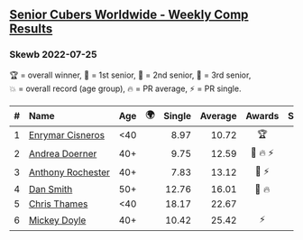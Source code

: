 <style>table {white-space: nowrap;}</style>
<link rel="stylesheet" type="text/css" href="/scw-comp/css/flags.css" />

## [Senior Cubers Worldwide - Weekly Comp Results](/scw-comp/results/)
### Skewb 2022-07-25

<span style="white-space: nowrap;">🏆 = overall winner</span>, <span style="white-space: nowrap;">🥇 = 1st senior</span>, <span style="white-space: nowrap;">🥈 = 2nd senior</span>, <span style="white-space: nowrap;">🥉 = 3rd senior</span>, <span style="white-space: nowrap;">💥 = overall record (age group)</span>, <span style="white-space: nowrap;">🔥 = PR average</span>, <span style="white-space: nowrap;">⚡ = PR single</span>.

| # | Name | Age | 🌍 | Single | Average | Awards | Solve 1 | Solve 2 | Solve 3 | Solve 4 | Solve 5 | Video |
| :--: | :-- | :--: | :--: | --: | --: | :--: | --: | --: | --: | --: | --: | :-- |
| 1 | [Enrymar Cisneros](../../persons/enrymar_cisneros/skewb.md) | <40 | <i class="flag flag-VE" /> | 8.97 | 10.72 | 🏆 | 10.78 | 10.12 | 11.27 | 31.37 | 8.97 | [Desktop](https://www.facebook.com/events/587016656266234/permalink/595779122056654) / [Mobile](https://m.facebook.com/events/587016656266234?view=permalink&id=595779122056654) |
| 2 | [Andrea Doerner](../../persons/andrea_doerner/skewb.md) | 40+ | | 9.75 | 12.59 | 🥇 🔥 ⚡ | 14.16 | 11.32 | 17.42 | 12.28 | 9.75 | [Desktop](https://www.facebook.com/andrea.doerner.146/videos/402257371775203) / [Mobile](https://m.facebook.com/andrea.doerner.146/videos/402257371775203) |
| 3 | [Anthony Rochester](../../persons/anthony_rochester/skewb.md) | 40+ | <i class="flag flag-AU" /> | 7.83 | 13.12 | 🥈 ⚡ | 11.10 | 15.45 | 15.43 | 12.82 | 7.83 | [Desktop](https://www.facebook.com/events/587016656266234/permalink/590926939208539) / [Mobile](https://m.facebook.com/events/587016656266234?view=permalink&id=590926939208539) |
| 4 | [Dan Smith](../../persons/dan_smith/skewb.md) | 50+ | <i class="flag flag-US" /> | 12.76 | 16.01 | 🥉 🔥 | 16.30 | 16.00 | 15.72 | 23.27 | 12.76 | [Desktop](https://www.facebook.com/events/587016656266234/permalink/594322492202317) / [Mobile](https://m.facebook.com/events/587016656266234?view=permalink&id=594322492202317) |
| 5 | [Chris Thames](../../persons/chris_thames/skewb.md) | <40 | <i class="flag flag-US" /> | 18.17 | 22.67 |  | 26.91 | 22.45 | 21.16 | 24.39 | 18.17 | [Desktop](https://www.facebook.com/events/587016656266234/permalink/595086688792564) / [Mobile](https://m.facebook.com/events/587016656266234?view=permalink&id=595086688792564) |
| 6 | [Mickey Doyle](../../persons/mickey_doyle/skewb.md) | 40+ | <i class="flag flag-US" /> | 10.42 | 25.42 | ⚡ | 24.29 | 28.22 | 53.52 | 23.76 | 10.42 | [Desktop](https://www.facebook.com/events/587016656266234/permalink/595595532075013) / [Mobile](https://m.facebook.com/events/587016656266234?view=permalink&id=595595532075013) |

<!-- Global site tag (gtag.js) - Google Analytics -->
<script async src="https://www.googletagmanager.com/gtag/js?id=UA-86348435-3"></script>
<script>window.dataLayer = window.dataLayer || []; function gtag() {dataLayer.push(arguments);} gtag('js', new Date()); gtag('config', 'UA-86348435-3');</script>
